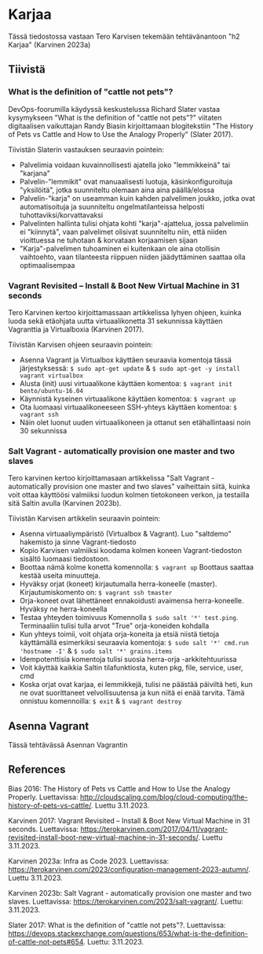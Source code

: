 # Karjaa

Tässä tiedostossa vastaan Tero Karvisen tekemään tehtävänantoon "h2 Karjaa" (Karvinen 2023a)

## Tiivistä

### What is the definition of "cattle not pets"?
DevOps-foorumilla käydyssä keskustelussa Richard Slater vastaa kysymykseen "What is the definition of "cattle not pets"?" viitaten digitaalisen vaikuttajan Randy Biasin kirjoittamaan blogitekstiin "The History of Pets vs Cattle and How to Use the Analogy Properly" (Slater 2017).

Tiivistän Slaterin vastauksen seuraavin pointein:
- Palvelimia voidaan kuvainnollisesti ajatella joko "lemmikkeinä" tai "karjana"
- Palvelin-"lemmikit" ovat manuaalisesti luotuja, käsinkonfiguroituja "yksilöitä", jotka suunniteltu olemaan aina aina päällä/elossa
- Palvelin-"karja" on useamman kuin kahden palvelimen joukko, jotka ovat automatisoituja ja suunniteltu ongelmatilanteissa helposti tuhottaviksi/korvattavaksi
- Palvelinten hallinta tulisi ohjata kohti "karja"-ajattelua, jossa palvelimiin ei "kiinnytä", vaan palvelimet olisivat suunniteltu niin, että niiden vioittuessa ne tuhotaan & korvataan korjaamisen sijaan
- "Karja"-palvelimen tuhoaminen ei kuitenkaan ole aina otollisin vaihtoehto, vaan tilanteesta riippuen niiden jäädyttäminen saattaa olla optimaalisempaa

### Vagrant Revisited – Install & Boot New Virtual Machine in 31 seconds
Tero Karvinen kertoo kirjoittamassaan artikkelissa lyhyen ohjeen, kuinka luoda sekä etäohjata uutta virtuaalikonetta 31 sekunnissa käyttäen Vagranttia ja Virtualboxia (Karvinen 2017). 

Tiivistän Karvisen ohjeen seuraavin pointein:
- Asenna Vagrant ja Virtualbox käyttäen seuraavia komentoja tässä järjestyksessä: ```$ sudo apt-get update``` & ```$ sudo apt-get -y install vagrant virtualbox```
- Alusta (init) uusi virtuaalikone käyttäen komentoa: ```$ vagrant init bento/ubuntu-16.04```
- Käynnistä kyseinen virtuaalikone käyttäen komentoa: ```$ vagrant up```
- Ota luomaasi virtuaalikoneeseen SSH-yhteys käyttäen komentoa: ```$ vagrant ssh```
- Näin olet luonut uuden virtuaalikoneen ja ottanut sen etähallintaasi noin 30 sekunnissa

### Salt Vagrant - automatically provision one master and two slaves
Tero karvinen kertoo kirjoittamasaan artikkelissa "Salt Vagrant - automatically provision one master and two slaves" vaiheittain siitä, kuinka voit ottaa käyttöösi valmiiksi luodun kolmen tietokoneen verkon, ja testailla sitä Saltin avulla (Karvinen 2023b).


Tiivistän Karvisen artikkelin seuraavin pointein:
- Asenna virtuaaliympäristö (Virtualbox & Vagrant). Luo "saltdemo" hakemisto ja sinne Vagrant-tiedosto
- Kopio Karvisen valmiiksi koodama kolmen koneen Vagrant-tiedoston sisältö luomaasi tiedostoon.
- Boottaa nämä kolme konetta komennolla: ```$ vagrant up``` Boottaus saattaa kestää useita minuutteja.
- Hyväksy orjat (koneet) kirjautumalla herra-koneelle (master). Kirjautumiskomento on: ```$ vagrant ssh tmaster```
- Orja-koneet ovat lähettäneet ennakoidusti avaimensa herra-koneelle. Hyväksy ne herra-koneella
- Testaa yhteyden toimivuus Komennolla ```$ sudo salt '*' test.ping```. Terminaaliin tulisi tulla arvot "True" orja-koneiden kohdalla
- Kun yhteys toimii, voit ohjata orja-koneita ja etsiä niistä tietoja käyttämällä esimerkiksi seuraavia komentoja: ```$ sudo salt '*' cmd.run 'hostname -I'``` & ```$ sudo salt '*' grains.items```
- Idempotenttisia komentoja tulisi suosia herra-orja -arkkitehtuurissa
- Voit käyttää kaikkia Saltin tilafunktiosta, kuten pkg, file, service, user, cmd
- Koska orjat ovat karjaa, ei lemmikkejä, tulisi ne päästää päiviltä heti, kun ne ovat suorittaneet velvollisuutensa ja kun niitä ei enää tarvita. Tämä onnistuu komennoilla: ```$ exit``` & ```$ vagrant destroy```

## Asenna Vagrant
Tässä tehtävässä Asennan Vagrantin 
  
## References
Bias 2016: The History of Pets vs Cattle and How to Use the Analogy Properly. Luettavissa: http://cloudscaling.com/blog/cloud-computing/the-history-of-pets-vs-cattle/. Luettu 3.11.2023.

Karvinen 2017: Vagrant Revisited – Install & Boot New Virtual Machine in 31 seconds. Luettavissa: https://terokarvinen.com/2017/04/11/vagrant-revisited-install-boot-new-virtual-machine-in-31-seconds/. Luettu 3.11.2023.

Karvinen 2023a: Infra as Code 2023. Luettavissa: https://terokarvinen.com/2023/configuration-management-2023-autumn/. Luettu 3.11.2023.

Karvinen 2023b: Salt Vagrant - automatically provision one master and two slaves. Luettavissa: https://terokarvinen.com/2023/salt-vagrant/. Luettu: 3.11.2023.

Slater 2017: What is the definition of "cattle not pets"?. Luettavissa: https://devops.stackexchange.com/questions/653/what-is-the-definition-of-cattle-not-pets#654. Luettu: 3.11.2023.
